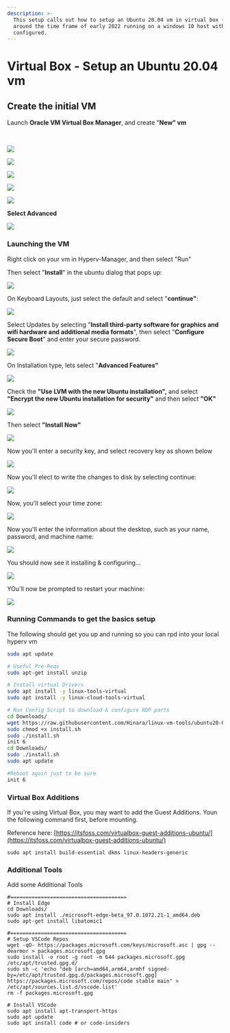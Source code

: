```yaml
---
description: >-
  This setup calls out how to setup an Ubuntu 20.04 vm in virtual box (6.1.30)
  around the time frame of early 2022 running on a windows 10 host with Hyper-V
  configured.
---
```


# Virtual Box - Setup an Ubuntu 20.04 vm

## Create the initial VM

&#x20;Launch **Oracle VM Virtual Box Manager**, and create "**New" vm**

<img src="../../../.gitbook/assets/image (20) (2).png" alt="" data-size="original">

<img src="../../../.gitbook/assets/image (22) (1).png" alt="" data-size="original">

![](<../../../.gitbook/assets/image (52) (2).png>)



![](<../../../.gitbook/assets/image (23) (2).png>)

![](<../../../.gitbook/assets/image (24) (2).png>)













![](<../../../.gitbook/assets/image (21) (2).png>)











![](<../../../.gitbook/assets/image (43) (1).png>)



**Select Advanced**

![](<../../../.gitbook/assets/image (44) (2).png>)



### Launching the VM

Right click on your vm in Hyperv-Manager, and then select "Run"

Then select "**Install**" in the ubuntu dialog that pops up:

![](<../../../.gitbook/assets/image (24) (1).png>)

On Keyboard Layouts, just select the default and select "**continue"**:

![](<../../../.gitbook/assets/image (32) (1).png>)

Select Updates by selecting "**Install third-party software for graphics and wifi hardware and additional media formats**", then select "**Configure Secure Boot**" and enter your secure password.

![](<../../../.gitbook/assets/image (22) (1) (1).png>)

On Installation type, lets select "**Advanced Features"**

![](<../../../.gitbook/assets/image (48) (1).png>)

Check the **"Use LVM with the new Ubuntu installation",** and select **"Encrypt the new Ubuntu installation for security"** and then select **"OK"**

![](<../../../.gitbook/assets/image (40) (1).png>)

Then select **"Install Now"**

![](<../../../.gitbook/assets/image (19) (1).png>)

Now you'll enter a security key, and select recovery key as shown below

![](<../../../.gitbook/assets/image (51) (1).png>)

Now you'll elect to write the changes to disk by selecting continue:

![](<../../../.gitbook/assets/image (38) (1).png>)



Now, you'll select your time zone:

![](<../../../.gitbook/assets/image (30) (1).png>)

Now you'll enter the information about the desktop, such as your name, password, and machine name:



![](<../../../.gitbook/assets/image (45) (1).png>)

You should now see it installing & configuring...

![](<../../../.gitbook/assets/image (53) (1).png>)

YOu'll now be prompted to restart your machine:

![](<../../../.gitbook/assets/image (54) (1).png>)



### Running Commands to get the basics setup

The following should get you up and running so you can rpd into your local hyperv vm

```bash
sudo apt update

# Useful Pre-Reqs
sudo apt-get install unzip

# Install virtual Drivers
sudo apt install -y linux-tools-virtual
sudo apt install -y linux-cloud-tools-virtual

# Run Config Script to download & configure RDP parts
cd Downloads/
wget https://raw.githubusercontent.com/Hinara/linux-vm-tools/ubuntu20-04/ubuntu/20.04/install.sh
sudo chmod +x install.sh
sudo ./install.sh
init 6
cd Downloads/
sudo ./install.sh 
sudo apt update

#Reboot again just to be sure
init 6
```

### Virtual Box Additions

If you're using Virtual Box, you may want to add the Guest Additions. Youn the following command first, before mounting.

Reference here: [https://itsfoss.com/virtualbox-guest-additions-ubuntu/](https://itsfoss.com/virtualbox-guest-additions-ubuntu/)

```
sudo apt install build-essential dkms linux-headers-generic 
```

### Additional Tools

Add some Additional Tools

```
#======================================
# Install Edge
cd Downloads/
sudo apt install ./microsoft-edge-beta_97.0.1072.21-1_amd64.deb 
sudo apt-get install libatomic1

#======================================
# Setup VSCode Repos
wget -qO- https://packages.microsoft.com/keys/microsoft.asc | gpg --dearmor > packages.microsoft.gpg
sudo install -o root -g root -m 644 packages.microsoft.gpg /etc/apt/trusted.gpg.d/
sudo sh -c 'echo "deb [arch=amd64,arm64,armhf signed-by=/etc/apt/trusted.gpg.d/packages.microsoft.gpg] https://packages.microsoft.com/repos/code stable main" > /etc/apt/sources.list.d/vscode.list'
rm -f packages.microsoft.gpg

# Install VSCode
sudo apt install apt-transport-https
sudo apt update
sudo apt install code # or code-insiders
```

